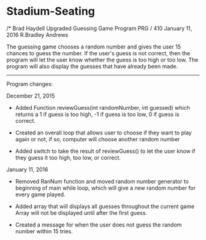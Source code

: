 # Stadium-Seating

/*	Brad Haydell
Upgraded Guessing Game Program
PRG / 410
January 11, 2016
R.Bradley Andrews

The guessing game chooses a random number and gives the user
15 chances to guess the number.  If the user's guess is not
correct, then the program will let the user know whether the
guess is too high or too low.  The program will also display 
the guesses that have already been made.

************************************************************************

Program changes:

December 21, 2015

- Added Function reviewGuess(int randomNumber, int guessed) which
returns a 1 if guess is too high, -1 if guess is too low, 0 if
guess is correct.

- Created an overall loop that allows user to choose if they want
to play again or not, if so, computer will choose another random
number

- Added switch to take the result of reviewGuess() to let the user
know if they guess it too high, too low, or correct.

January 11, 2016

- Removed RanNum function and moved random number generator to beginning
of main while loop, which will give a new random number for every game
played.

- Added array that will displays all guesses throughout the current game
Array will not be displayed until after the first guess.

- Created a message for when the user does not guess the random number 
within 15 tries. 
